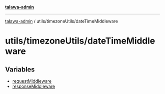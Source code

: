 [**talawa-admin**](../../../README.md)

***

[talawa-admin](../../../README.md) / utils/timezoneUtils/dateTimeMiddleware

# utils/timezoneUtils/dateTimeMiddleware

## Variables

- [requestMiddleware](variables/requestMiddleware.md)
- [responseMiddleware](variables/responseMiddleware.md)
